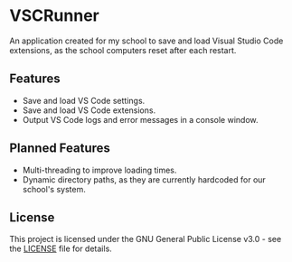 # VSCRunner
An application created for my school to save and load Visual Studio Code extensions, as the school computers reset after each restart.

## Features
- Save and load VS Code settings.
- Save and load VS Code extensions.
- Output VS Code logs and error messages in a console window.

## Planned Features
- Multi-threading to improve loading times.
- Dynamic directory paths, as they are currently hardcoded for our school's system.

## License

This project is licensed under the GNU General Public License v3.0 - see the [LICENSE](./LICENSE) file for details.
